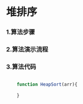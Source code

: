# 堆排序



### 1.算法步骤




### 2.算法演示流程


### 3.算法代码
```javascript

	function HeapSort(arr){
		
	}


```
